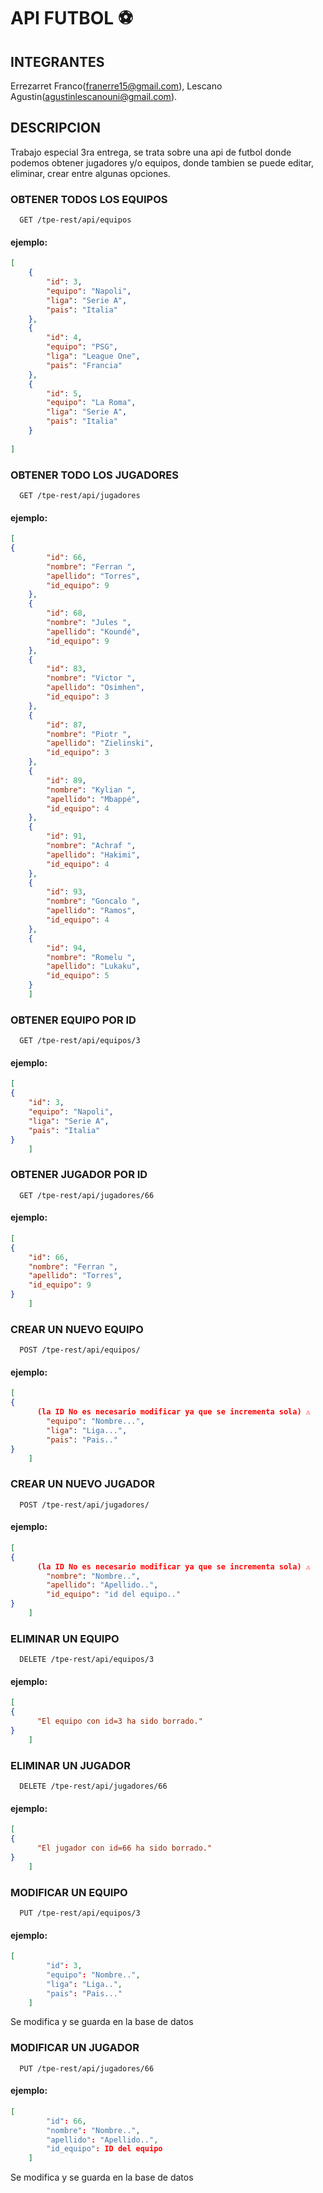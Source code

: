 


# API FUTBOL ⚽

## INTEGRANTES
Errezarret Franco(franerre15@gmail.com), Lescano Agustin(agustinlescanouni@gmail.com).

## DESCRIPCION
Trabajo especial 3ra entrega, se trata sobre una api de futbol donde podemos obtener jugadores y/o equipos, donde tambien
se puede editar, eliminar, crear entre algunas opciones.

### OBTENER TODOS LOS EQUIPOS

```http
  GET /tpe-rest/api/equipos
```
#### ejemplo:

```json
[
    {
        "id": 3,
        "equipo": "Napoli",
        "liga": "Serie A",
        "pais": "Italia"
    },
    {
        "id": 4,
        "equipo": "PSG",
        "liga": "League One",
        "pais": "Francia"
    },
    {
        "id": 5,
        "equipo": "La Roma",
        "liga": "Serie A",
        "pais": "Italia"
    }
    
]
```

### OBTENER TODO LOS JUGADORES

```http
  GET /tpe-rest/api/jugadores
```
#### ejemplo:

```json
[
{
        "id": 66,
        "nombre": "Ferran ",
        "apellido": "Torres",
        "id_equipo": 9
    },
    {
        "id": 68,
        "nombre": "Jules ",
        "apellido": "Koundé",
        "id_equipo": 9
    },
    {
        "id": 83,
        "nombre": "Victor ",
        "apellido": "Osimhen",
        "id_equipo": 3
    },
    {
        "id": 87,
        "nombre": "Piotr ",
        "apellido": "Zielinski",
        "id_equipo": 3
    },
    {
        "id": 89,
        "nombre": "Kylian ",
        "apellido": "Mbappé",
        "id_equipo": 4
    },
    {
        "id": 91,
        "nombre": "Achraf ",
        "apellido": "Hakimi",
        "id_equipo": 4
    },
    {
        "id": 93,
        "nombre": "Goncalo ",
        "apellido": "Ramos",
        "id_equipo": 4
    },
    {
        "id": 94,
        "nombre": "Romelu ",
        "apellido": "Lukaku",
        "id_equipo": 5
    }    
    ]
```
### OBTENER EQUIPO POR ID

```http
  GET /tpe-rest/api/equipos/3
```
#### ejemplo:

```json
[
{
    "id": 3,
    "equipo": "Napoli",
    "liga": "Serie A",
    "pais": "Italia"
}
    ]
```

### OBTENER JUGADOR POR ID

```http
  GET /tpe-rest/api/jugadores/66
```
#### ejemplo:

```json
[
{
    "id": 66,
    "nombre": "Ferran ",
    "apellido": "Torres",
    "id_equipo": 9
}
    ]
```

### CREAR UN NUEVO EQUIPO

```http
  POST /tpe-rest/api/equipos/
```
#### ejemplo:

```json
[
{
      (la ID No es necesario modificar ya que se incrementa sola) ⚠️
        "equipo": "Nombre...",
        "liga": "Liga...",
        "pais": "Pais.."  
}
    ]
```
### CREAR UN NUEVO JUGADOR

```http
  POST /tpe-rest/api/jugadores/
```
#### ejemplo:

```json
[
{
      (la ID No es necesario modificar ya que se incrementa sola) ⚠️
        "nombre": "Nombre..",
        "apellido": "Apellido..",
        "id_equipo": "id del equipo.."
}
    ]
```
### ELIMINAR UN EQUIPO 

```http
  DELETE /tpe-rest/api/equipos/3
```
#### ejemplo:

```json
[
{
      "El equipo con id=3 ha sido borrado."
}
    ]
```
### ELIMINAR UN JUGADOR 

```http
  DELETE /tpe-rest/api/jugadores/66
```
#### ejemplo:

```json
[
{
      "El jugador con id=66 ha sido borrado."
}
    ]
```
### MODIFICAR UN EQUIPO

```http
  PUT /tpe-rest/api/equipos/3
```
#### ejemplo:

```json
[
        "id": 3,
        "equipo": "Nombre..",
        "liga": "Liga..",
        "pais": "Pais..."
    ]
```
Se modifica y se guarda en la base de datos

### MODIFICAR UN JUGADOR

```http
  PUT /tpe-rest/api/jugadores/66
```
#### ejemplo:

```json
[
        "id": 66,
        "nombre": "Nombre..",
        "apellido": "Apellido..",
        "id_equipo": ID del equipo     
    ]
```
Se modifica y se guarda en la base de datos

